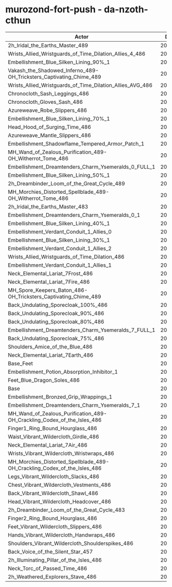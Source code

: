 # murozond-fort-push - da-nzoth-cthun
| Actor | DPS | Increase |
|---|:---:|:---:|
|2h_Iridal_the_Earths_Master_489|207561|2.54%|
|Wrists_Allied_Wristguards_of_Time_Dilation_Allies_4_486|206990|2.26%|
|Embellishment_Blue_Silken_Lining_90%_1|206728|2.13%|
|Vakash_the_Shadowed_Inferno_489-OH_Tricksters_Captivating_Chime_489|206521|2.03%|
|Wrists_Allied_Wristguards_of_Time_Dilation_Allies_AVG_486|206236|1.89%|
|Chronocloth_Sash_Leggings_486|206191|1.87%|
|Chronocloth_Gloves_Sash_486|205886|1.72%|
|Azureweave_Robe_Slippers_486|205739|1.64%|
|Embellishment_Blue_Silken_Lining_70%_1|205712|1.63%|
|Head_Hood_of_Surging_Time_486|205273|1.41%|
|Azureweave_Mantle_Slippers_486|205077|1.32%|
|Embellishment_Shadowflame_Tempered_Armor_Patch_1|205006|1.28%|
|MH_Wand_of_Zealous_Purification_489-OH_Witherrot_Tome_486|204985|1.27%|
|Embellishment_Dreamtenders_Charm_Ysemeralds_0_FULL_1|204975|1.27%|
|Embellishment_Blue_Silken_Lining_50%_1|204783|1.17%|
|2h_Dreambinder_Loom_of_the_Great_Cycle_489|204682|1.12%|
|MH_Morchies_Distorted_Spellblade_489-OH_Witherrot_Tome_486|204644|1.10%|
|2h_Iridal_the_Earths_Master_483|204498|1.03%|
|Embellishment_Dreamtenders_Charm_Ysemeralds_0_1|204269|0.92%|
|Embellishment_Blue_Silken_Lining_40%_1|204181|0.87%|
|Embellishment_Verdant_Conduit_1_Allies_0|203810|0.69%|
|Embellishment_Blue_Silken_Lining_30%_1|203794|0.68%|
|Embellishment_Verdant_Conduit_1_Allies_2|203787|0.68%|
|Wrists_Allied_Wristguards_of_Time_Dilation_486|203770|0.67%|
|Embellishment_Verdant_Conduit_1_Allies_1|203763|0.67%|
|Neck_Elemental_Lariat_7Frost_486|203657|0.61%|
|Neck_Elemental_Lariat_7Fire_486|203651|0.61%|
|MH_Spore_Keepers_Baton_486-OH_Tricksters_Captivating_Chime_489|203388|0.48%|
|Back_Undulating_Sporecloak_100%_486|203141|0.36%|
|Back_Undulating_Sporecloak_90%_486|203116|0.35%|
|Back_Undulating_Sporecloak_80%_486|203102|0.34%|
|Embellishment_Dreamtenders_Charm_Ysemeralds_7_FULL_1|203096|0.34%|
|Back_Undulating_Sporecloak_75%_486|203040|0.31%|
|Shoulders_Amice_of_the_Blue_486|203036|0.31%|
|Neck_Elemental_Lariat_7Earth_486|202948|0.26%|
|Base_Feet|202706|0.14%|
|Embellishment_Potion_Absorption_Inhibitor_1|202651|0.12%|
|Feet_Blue_Dragon_Soles_486|202505|0.04%|
|Base|202414|0.00%|
|Embellishment_Bronzed_Grip_Wrappings_1|202396|-0.01%|
|Embellishment_Dreamtenders_Charm_Ysemeralds_7_1|202386|-0.01%|
|MH_Wand_of_Zealous_Purification_489-OH_Crackling_Codex_of_the_Isles_486|202376|-0.02%|
|Finger1_Ring_Bound_Hourglass_486|202150|-0.13%|
|Waist_Vibrant_Wildercloth_Girdle_486|202139|-0.14%|
|Neck_Elemental_Lariat_7Air_486|202137|-0.14%|
|Wrists_Vibrant_Wildercloth_Wristwraps_486|202001|-0.20%|
|MH_Morchies_Distorted_Spellblade_489-OH_Crackling_Codex_of_the_Isles_486|201918|-0.25%|
|Legs_Vibrant_Wildercloth_Slacks_486|201764|-0.32%|
|Chest_Vibrant_Wildercloth_Vestments_486|201703|-0.35%|
|Back_Vibrant_Wildercloth_Shawl_486|201670|-0.37%|
|Head_Vibrant_Wildercloth_Headcover_486|201659|-0.37%|
|2h_Dreambinder_Loom_of_the_Great_Cycle_483|201607|-0.40%|
|Finger2_Ring_Bound_Hourglass_486|201490|-0.46%|
|Feet_Vibrant_Wildercloth_Slippers_486|201481|-0.46%|
|Hands_Vibrant_Wildercloth_Handwraps_486|201460|-0.47%|
|Shoulders_Vibrant_Wildercloth_Shoulderspikes_486|201416|-0.49%|
|Back_Voice_of_the_Silent_Star_457|201213|-0.59%|
|2h_Illuminating_Pillar_of_the_Isles_486|201011|-0.69%|
|Neck_Torc_of_Passed_Time_486|200518|-0.94%|
|2h_Weathered_Explorers_Stave_486|200500|-0.95%|
